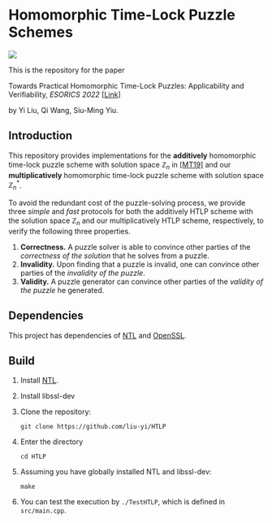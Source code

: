 ﻿# Homomorphic Time-Lock Puzzle Schemes 
![](https://img.shields.io/badge/version-v0.1-blue)

This is the repository for the paper 

Towards Practical Homomorphic Time-Lock Puzzles: Applicability and Verifiability, *ESORICS 2022* [[Link](https://link.springer.com/chapter/10.1007/978-3-031-17140-6_21)]

by Yi Liu, Qi Wang, Siu-Ming Yiu. 

## Introduction

This repository provides implementations for the **additively** homomorphic time-lock puzzle scheme with solution space $\mathbb{Z}_n$ in [[MT19]](https://eprint.iacr.org/2019/635.pdf) and our **multiplicatively** homomorphic time-lock puzzle scheme with solution space $\mathbb{Z}_n^*$. 

To avoid the redundant cost of the puzzle-solving process, we provide three *simple* and *fast* protocols for both the additively HTLP scheme with the solution space $\mathbb{Z}_n$ and our multiplicatively HTLP scheme, respectively, to verify the following three properties.

1. **Correctness.** A puzzle solver is able to convince other parties of the *correctness of the solution* that he solves from a puzzle.
2. **Invalidity.** Upon finding that a puzzle is invalid, one can convince other parties of the *invalidity of the puzzle*.
3. **Validity.** A puzzle generator can convince other parties of the *validity of the puzzle* he generated. 

## Dependencies

This project has dependencies of [NTL](https://github.com/libntl/ntl) and [OpenSSL](https://www.openssl.org/). 

## Build

1. Install [NTL](https://github.com/libntl/ntl). 
2. Install libssl-dev
3. Clone the repository: 
    ```
    git clone https://github.com/liu-yi/HTLP
    ```
4. Enter the directory
   ```
   cd HTLP
   ```
5. Assuming you have globally installed NTL and libssl-dev:
   ```
   make
   ```

6. You can test the execution by `./TestHTLP`, which is defined in `src/main.cpp`. 


